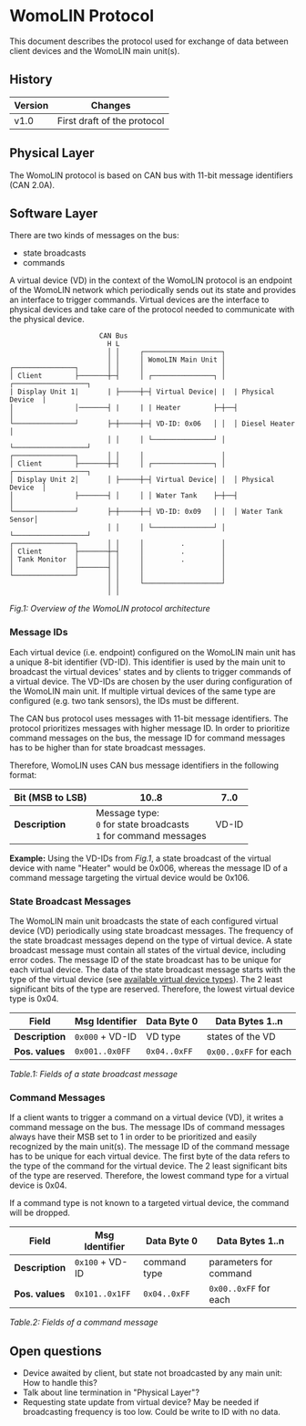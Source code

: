 # WomoLIN Protocol

This document describes the protocol used for exchange of data between client devices and the WomoLIN main unit(s).

## History

| Version | Changes                     |
| ------- | --------------------------- |
| v1.0    | First draft of the protocol |

## Physical Layer

The WomoLIN protocol is based on CAN bus with 11-bit message identifiers (CAN 2.0A).

## Software Layer

There are two kinds of messages on the bus:

- state broadcasts
- commands

A virtual device (VD) in the context of the WomoLIN protocol is an endpoint of the WomoLIN network which periodically sends out its state and provides an interface to trigger commands.
Virtual devices are the interface to physical devices and take care of the protocol needed to communicate with the physical device.

```
                      CAN Bus
                        H L
                        │ │     ┌───────────────────┐
                        │ │     │ WomoLIN Main Unit │
┌───────────────┐       │ │     │                   │
│ Client        ├───────┼─┤     │ ┌───────────────┐ │  ┌──────────────────┐
| Display Unit 1|       | ├─────┼─┤ Virtual Device| |  | Physical Device  |
│               │───────┤ |     | | Heater        ├─┼──┤                  │
└───────────────┘       ├─┼─────┼─┤ VD-ID: 0x06   │ │  │ Diesel Heater    │
                        │ │     │ └───────────────┘ │  └──────────────────┘
┌───────────────┐       │ │     │                   │
│ Client        ├───────┼─┤     │ ┌───────────────┐ │  ┌──────────────────┐
│ Display Unit 2│       │ ├─────┼─┤ Virtual Device│ │  │ Physical Device  │
│               ├───────┤ │     │ │ Water Tank    ├─┼──┤                  │
└───────────────┘       ├─┼─────┼─┤ VD-ID: 0x09   │ │  │ Water Tank Sensor│
                        │ │     │ └───────────────┘ │  └──────────────────┘
┌───────────────┐       │ │     │         .         │
│ Client        ├───────┼─┤     │         .         │
│ Tank Monitor  │       │ │     │         .         │
│               ├───────┤ │     │                   │
└───────────────┘       │ │     │                   │
                        │ │     └───────────────────┘
                        │ │
```

_Fig.1: Overview of the WomoLIN protocol architecture_

### Message IDs

Each virtual device (i.e. endpoint) configured on the WomoLIN main unit has a unique 8-bit identifier (VD-ID).
This identifier is used by the main unit to broadcast the virtual devices' states and by clients to trigger commands of a virtual device.
The VD-IDs are chosen by the user during configuration of the WomoLIN main unit.
If multiple virtual devices of the same type are configured (e.g. two tank sensors), the IDs must be different.

The CAN bus protocol uses messages with 11-bit message identifiers.
The protocol prioritizes messages with higher message ID.
In order to prioritize command messages on the bus, the message ID for command messages has to be higher than for state broadcast messages.

Therefore, WomoLIN uses CAN bus message identifiers in the following format:

| **Bit (MSB to LSB)** | 10..8                                                                   | 7..0  |
| -------------------- | ----------------------------------------------------------------------- | ----- |
| **Description**      | Message type:<br/>`0` for state broadcasts<br/>`1` for command messages | VD-ID |

**Example:** Using the VD-IDs from _Fig.1_, a state broadcast of the virtual device with name "Heater" would be 0x006, whereas the message ID of a command message targeting the virtual device would be 0x106.

### State Broadcast Messages

The WomoLIN main unit broadcasts the state of each configured virtual device (VD) periodically using state broadcast messages.
The frequency of the state broadcast messages depend on the type of virtual device.
A state broadcast message must contain all states of the virtual device, including error codes.
The message ID of the state broadcast has to be unique for each virtual device.
The data of the state broadcast message starts with the type of the virtual device (see [available virtual device types](virtual-devices/README.md)).
The 2 least significant bits of the type are reserved.
Therefore, the lowest virtual device type is 0x04.

| **Field**       | Msg Identifier  | Data Byte 0  | Data Bytes 1..n       |
| --------------- | --------------- | ------------ | --------------------- |
| **Description** | `0x000` + VD-ID | VD type      | states of the VD      |
| **Pos. values** | `0x001..0x0FF`  | `0x04..0xFF` | `0x00..0xFF` for each |

_Table.1: Fields of a state broadcast message_

### Command Messages

If a client wants to trigger a command on a virtual device (VD), it writes a command message on the bus.
The message IDs of command messages always have their MSB set to 1 in order to be prioritized and easily recognized by the main unit(s).
The message ID of the command message has to be unique for each virtual device.
The first byte of the data refers to the type of the command for the virtual device.
The 2 least significant bits of the type are reserved.
Therefore, the lowest command type for a virtual device is 0x04.

If a command type is not known to a targeted virtual device, the command will be dropped.

| **Field**       | Msg Identifier  | Data Byte 0  | Data Bytes 1..n        |
| --------------- | --------------- | ------------ | ---------------------- |
| **Description** | `0x100` + VD-ID | command type | parameters for command |
| **Pos. values** | `0x101..0x1FF`  | `0x04..0xFF` | `0x00..0xFF` for each  |

_Table.2: Fields of a command message_

## Open questions

- Device awaited by client, but state not broadcasted by any main unit: How to handle this?
- Talk about line termination in "Physical Layer"?
- Requesting state update from virtual device? May be needed if broadcasting frequency is too low. Could be write to ID with no data.
